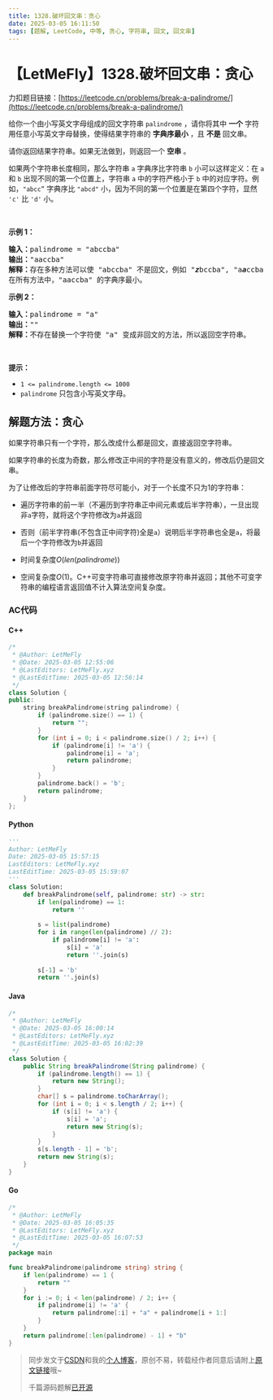 ```yaml
---
title: 1328.破坏回文串：贪心
date: 2025-03-05 16:11:50
tags: [题解, LeetCode, 中等, 贪心, 字符串, 回文, 回文串]
---
```


# 【LetMeFly】1328.破坏回文串：贪心

力扣题目链接：[https://leetcode.cn/problems/break-a-palindrome/](https://leetcode.cn/problems/break-a-palindrome/)

<p>给你一个由小写英文字母组成的回文字符串&nbsp;<code>palindrome</code> ，请你将其中&nbsp;<strong>一个</strong> 字符用任意小写英文字母替换，使得结果字符串的 <strong>字典序最小</strong> ，且&nbsp;<strong>不是</strong>&nbsp;回文串。</p>

<p>请你返回结果字符串。如果无法做到，则返回一个 <strong>空串</strong> 。</p>

<p>如果两个字符串长度相同，那么字符串 <code>a</code> 字典序比字符串 <code>b</code> 小可以这样定义：在 <code>a</code> 和 <code>b</code> 出现不同的第一个位置上，字符串 <code>a</code> 中的字符严格小于 <code>b</code> 中的对应字符。例如，<code>"abcc”</code> 字典序比 <code>"abcd"</code> 小，因为不同的第一个位置是在第四个字符，显然 <code>'c'</code> 比 <code>'d'</code> 小。</p>
&nbsp;

<p><strong>示例 1：</strong></p>

<pre>
<strong>输入：</strong>palindrome = "abccba"
<strong>输出：</strong>"aaccba"
<strong>解释：</strong>存在多种方法可以使 "abccba" 不是回文，例如 "<em><strong>z</strong></em>bccba", "a<em><strong>a</strong></em>ccba", 和 "ab<em><strong>a</strong></em>cba" 。
在所有方法中，"aaccba" 的字典序最小。</pre>

<p><strong>示例 2：</strong></p>

<pre>
<strong>输入：</strong>palindrome = "a"
<strong>输出：</strong>""
<strong>解释：</strong>不存在替换一个字符使 "a" 变成非回文的方法，所以返回空字符串。</pre>

<p>&nbsp;</p>

<p><strong>提示：</strong></p>

<ul>
	<li><code>1 &lt;= palindrome.length &lt;= 1000</code></li>
	<li><code>palindrome</code>&nbsp;只包含小写英文字母。</li>
</ul>


    
## 解题方法：贪心

如果字符串只有一个字符，那么改成什么都是回文，直接返回空字符串。

如果字符串的长度为奇数，那么修改正中间的字符是没有意义的，修改后仍是回文串。

为了让修改后的字符串前面字符尽可能小，对于一个长度不只为1的字符串：

+ 遍历字符串的前一半（不遍历到字符串正中间元素或后半字符串），一旦出现非`a`字符，就将这个字符修改为`a`并返回
+ 否则（前半字符串(不包含正中间字符)全是`a`）说明后半字符串也全是`a`，将最后一个字符修改为`b`并返回

+ 时间复杂度$O(len(palindrome))$
+ 空间复杂度$O(1)$。C++可变字符串可直接修改原字符串并返回；其他不可变字符串的编程语言返回值不计入算法空间复杂度。

### AC代码

#### C++

```cpp
/*
 * @Author: LetMeFly
 * @Date: 2025-03-05 12:55:06
 * @LastEditors: LetMeFly.xyz
 * @LastEditTime: 2025-03-05 12:56:14
 */
class Solution {
public:
    string breakPalindrome(string palindrome) {
        if (palindrome.size() == 1) {
            return "";
        }
        for (int i = 0; i < palindrome.size() / 2; i++) {
            if (palindrome[i] != 'a') {
                palindrome[i] = 'a';
                return palindrome;
            }
        }
        palindrome.back() = 'b';
        return palindrome;
    }
};
```

#### Python

```python
'''
Author: LetMeFly
Date: 2025-03-05 15:57:15
LastEditors: LetMeFly.xyz
LastEditTime: 2025-03-05 15:59:07
'''
class Solution:
    def breakPalindrome(self, palindrome: str) -> str:
        if len(palindrome) == 1:
            return ''
        
        s = list(palindrome)
        for i in range(len(palindrome) // 2):
            if palindrome[i] != 'a':
                s[i] = 'a'
                return ''.join(s)
        
        s[-1] = 'b'
        return ''.join(s)

```

#### Java

```java
/*
 * @Author: LetMeFly
 * @Date: 2025-03-05 16:00:14
 * @LastEditors: LetMeFly.xyz
 * @LastEditTime: 2025-03-05 16:02:39
 */
class Solution {
    public String breakPalindrome(String palindrome) {
        if (palindrome.length() == 1) {
            return new String();
        }
        char[] s = palindrome.toCharArray();
        for (int i = 0; i < s.length / 2; i++) {
            if (s[i] != 'a') {
                s[i] = 'a';
                return new String(s);
            }
        }
        s[s.length - 1] = 'b';
        return new String(s);
    }
}
```

#### Go

```go
/*
 * @Author: LetMeFly
 * @Date: 2025-03-05 16:05:35
 * @LastEditors: LetMeFly.xyz
 * @LastEditTime: 2025-03-05 16:07:53
 */
package main

func breakPalindrome(palindrome string) string {
    if len(palindrome) == 1 {
        return ""
    }
    for i := 0; i < len(palindrome) / 2; i++ {
        if palindrome[i] != 'a' {
            return palindrome[:i] + "a" + palindrome[i + 1:]
        }
    }
    return palindrome[:len(palindrome) - 1] + "b"
}
```

> 同步发文于[CSDN](https://letmefly.blog.csdn.net/article/details/146046025)和我的[个人博客](https://blog.letmefly.xyz/)，原创不易，转载经作者同意后请附上[原文链接](https://blog.letmefly.xyz/2025/03/05/LeetCode%201328.%E7%A0%B4%E5%9D%8F%E5%9B%9E%E6%96%87%E4%B8%B2/)哦~
>
> 千篇源码题解[已开源](https://github.com/LetMeFly666/LeetCode)
